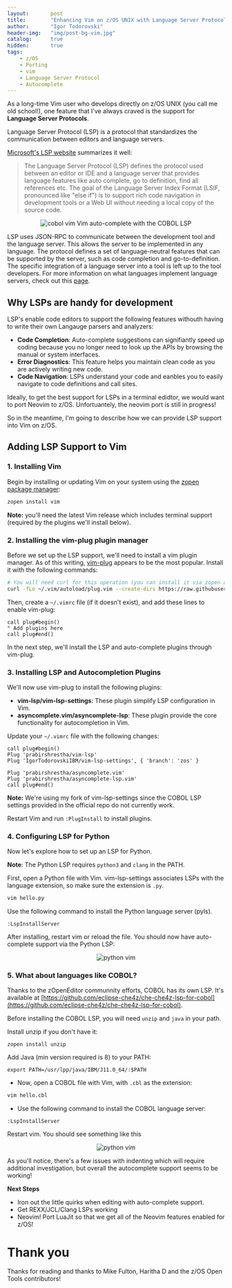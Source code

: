 ```yaml
---
layout:       post
title:        "Enhancing Vim on z/OS UNIX with Language Server Protocol (LSP) support"
author:       "Igor Todorovski"
header-img:   "img/post-bg-vim.jpg"
catalog:      true
hidden:       true
tags:
    - z/OS
    - Porting
    - vim
    - Language Server Protocol
    - Autocomplete
---
```


As a long-time Vim user who develops directly on z/OS UNIX (you call me old school!), one feature that I've always craved is the support for **Language Server Protocols**.

Language Server Protocol (LSP) is a protocol that standardizes the communication between editors and language servers. 

[Microsoft's LSP website](https://microsoft.github.io/language-server-protocol/) summarizes it well:
> The Language Server Protocol (LSP) defines the protocol used between an editor or IDE and a language server that provides language features like auto complete, go to definition, find all references etc. The goal of the Language Server Index Format (LSIF, pronounced like "else if") is to support rich code navigation in development tools or a Web UI without needing a local copy of the source code.

<p style="text-align: center;">
<img src="/blog/img/in-post/vim_front.gif" alt="cobol vim" style="float:center;">
Vim auto-complete with the COBOL LSP
</p>

LSP uses JSON-RPC to communicate between the development tool and the language server. This allows the server to be implemented in any language. The protocol defines a set of language-neutral features that can be supported by the server, such as code completion and go-to-definition. The specific integration of a language server into a tool is left up to the tool developers. For more information on what languages implement language servers, check out this [page](https://microsoft.github.io/language-server-protocol/implementors/servers/).

## Why LSPs are handy for development

LSP's enable code editors to support the following features withouth having to write their own Langauge parsers and analyzers:

* **Code Completion**: Auto-complete suggestions can signifiantly speed up coding because you no longer need to look up the APIs by browsing the manual or system interfaces.
* **Error Diagnostics**: This feature helps you maintain clean code as you are actively writing new code.
* **Code Navigation**: LSPs understand your code and eanbles you to easily navigate to code definitions and call sites.

Ideally, to get the best support for LSPs in a terminal edidtor, we would want to port Neovim to z/OS. Unfortuantely, the neovim port is still in progress!

So in the meantime, I'm going to describe how we can provide LSP support into Vim on z/OS.

## Adding LSP Support to Vim

### 1. Installing Vim

Begin by installing or updating Vim on your system using the [zopen package manager](https://github.com/ZOSOpenTools/meta):

```bash
zopen install vim
```

**Note:** you'll need the latest Vim release which includes terminal support (required by the plugins we'll install below).

### 2. Installing the vim-plug plugin manager

Before we set up the LSP support, we'll need to install a vim plugin manager. As of this writing, [vim-plug](https://github.com/junegunn/vim-plug) appears to be the most popular. Install it with the following commands:

```bash
# You will need curl for this operation (you can install it via zopen as above)
curl -fLo ~/.vim/autoload/plug.vim --create-dirs https://raw.githubusercontent.com/junegunn/vim-plug/master/plug.vim
```

Then, create a `~/.vimrc` file (if it doesn't exist), and add these lines to enable vim-plug:

```vim
call plug#begin()
" Add plugins here
call plug#end()
```

In the next step, we'll install the LSP and auto-complete plugins through vim-plug.

### 3. Installing LSP and Autocompletion Plugins

We'll now use vim-plug to install the following plugins:

- **vim-lsp/vim-lsp-settings**: These plugin simplify LSP configuration in Vim.
- **asyncomplete.vim/asyncomplete-lsp**: These plugin provide the core functionality for autocompletion in Vim.

Update your `~/.vimrc` file with the following changes:

```vim
call plug#begin()
Plug 'prabirshrestha/vim-lsp'
Plug 'IgorTodorovskiIBM/vim-lsp-settings', { 'branch': 'zos' }

Plug 'prabirshrestha/asyncomplete.vim'
Plug 'prabirshrestha/asyncomplete-lsp.vim'
call plug#end()
```
**Note:** We're using my fork of vim-lsp-settings since the COBOL LSP settings provided in the official repo do not currently work.

Restart Vim and run `:PlugInstall` to install plugins.

### 4. Configuring LSP for Python

Now let's explore how to set up an LSP for Python.

**Note**: The Python LSP requires `python3` and `clang` in the PATH.


First, open a Python file with Vim. vim-lsp-settings associates LSPs with the language extension, so make sure the extension is `.py`.

```bash
vim hello.py
```

Use the following command to install the Python language server (pyls).

```vim
:LspInstallServer
```

After installing, restart vim or reload the file. You should now have auto-complete support via the Python LSP:

<p style="text-align: center;">
<img src="/blog/img/in-post/python_vim.gif" alt="python vim" style="float:center;">
</p>


### 5. What about languages like COBOL?

Thanks to the zOpenEditor communnity efforts, COBOL has its own LSP. It's available at [https://github.com/eclipse-che4z/che-che4z-lsp-for-cobol](https://github.com/eclipse-che4z/che-che4z-lsp-for-cobol).

Before installing the COBOL LSP, you will need `unzip` and `java` in your path.

Install unzip if you don't have it:
```
zopen install unzip
```

Add Java (min version required is 8) to your PATH:
```
export PATH=/usr/lpp/java/IBM/J11.0_64/:$PATH

```

- Now, open a COBOL file with Vim, with `.cbl` as the extension:

```bash
vim hello.cbl
```

- Use the following command to install the COBOL language server:

```vim
:LspInstallServer
```

Restart vim. You should see something like this

<p style="text-align: center;">
<img src="/blog/img/in-post/cobol_vim.gif" alt="python vim" style="float:center;">
</p>

As you'll notice, there's a few issues with indenting which will require additional investigation, but overall the autocomplete support seems to be working!

**Next Steps**
* Iron out the little quirks when editing with auto-complete support.
* Get REXX/JCL/Clang LSPs working
* Neovim! Port LuaJit so that we get all of the Neovim features enabled for z/OS!

# Thank you
Thanks for reading and thanks to Mike Fulton, Haritha D and the z/OS Open Tools contributors!
